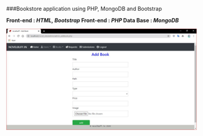 ###Bookstore application using PHP, MongoDB and Bootstrap

**Front-end : _HTML, Bootstrap_
Front-end : _PHP_
Data Base : _MongoDB_**

![Admin add book](https://github.com/Tamilarasu21/Bookstore-application-using-PHP-and-MongoDB---Novelbuff.in/blob/master/Screenshots/novelbuff-adminaddbook.JPG)
